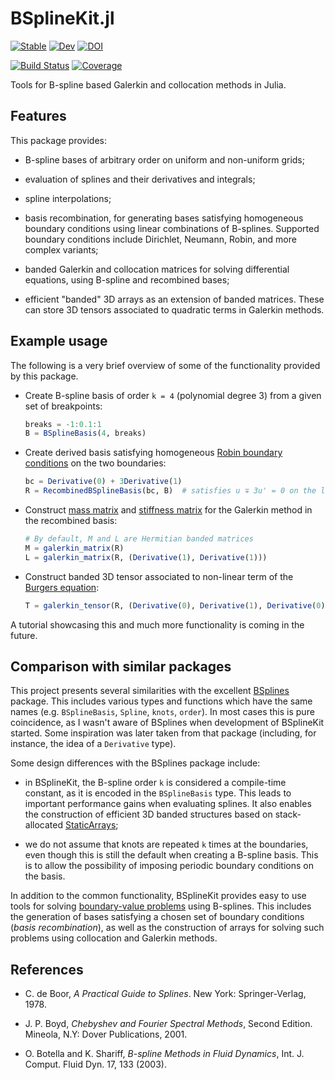 # BSplineKit.jl

[![Stable](https://img.shields.io/badge/docs-stable-blue.svg)](https://jipolanco.github.io/BSplineKit.jl/stable/)
[![Dev](https://img.shields.io/badge/docs-dev-blue.svg)](https://jipolanco.github.io/BSplineKit.jl/dev/)
[![DOI](https://zenodo.org/badge/DOI/10.5281/zenodo.5150350.svg)](https://doi.org/10.5281/zenodo.5150350)

[![Build Status](https://github.com/jipolanco/BSplineKit.jl/workflows/CI/badge.svg)](https://github.com/jipolanco/BSplineKit.jl/actions)
[![Coverage](https://codecov.io/gh/jipolanco/BSplineKit.jl/branch/master/graph/badge.svg)](https://codecov.io/gh/jipolanco/BSplineKit.jl)

Tools for B-spline based Galerkin and collocation methods in Julia.

## Features

This package provides:

- B-spline bases of arbitrary order on uniform and non-uniform grids;

- evaluation of splines and their derivatives and integrals;

- spline interpolations;

- basis recombination, for generating bases satisfying homogeneous boundary
  conditions using linear combinations of B-splines.
  Supported boundary conditions include Dirichlet, Neumann, Robin, and more
  complex variants;

- banded Galerkin and collocation matrices for solving differential equations,
  using B-spline and recombined bases;

- efficient "banded" 3D arrays as an extension of banded matrices.
  These can store 3D tensors associated to quadratic terms in Galerkin methods.

## Example usage

The following is a very brief overview of some of the functionality provided
by this package.

- Create B-spline basis of order `k = 4` (polynomial degree 3) from a given
  set of breakpoints:

  ```julia
  breaks = -1:0.1:1
  B = BSplineBasis(4, breaks)
  ```

- Create derived basis satisfying homogeneous [Robin boundary
  conditions](https://en.wikipedia.org/wiki/Robin_boundary_condition) on the
  two boundaries:

  ```julia
  bc = Derivative(0) + 3Derivative(1)
  R = RecombinedBSplineBasis(bc, B)  # satisfies u ∓ 3u' = 0 on the left/right boundary
  ```

- Construct [mass matrix](https://en.wikipedia.org/wiki/Mass_matrix) and
  [stiffness matrix](https://en.wikipedia.org/wiki/Stiffness_matrix) for
  the Galerkin method in the recombined basis:

  ```julia
  # By default, M and L are Hermitian banded matrices
  M = galerkin_matrix(R)
  L = galerkin_matrix(R, (Derivative(1), Derivative(1)))
  ```

- Construct banded 3D tensor associated to non-linear term of the [Burgers
  equation](https://en.wikipedia.org/wiki/Burgers%27_equation):

  ```julia
  T = galerkin_tensor(R, (Derivative(0), Derivative(1), Derivative(0)))
  ```

A tutorial showcasing this and much more functionality is coming in the
future.

## Comparison with similar packages

This project presents several similarities with the excellent
[BSplines](https://github.com/sostock/BSplines.jl) package.
This includes various types and functions which have the same names (e.g.
`BSplineBasis`, `Spline`, `knots`, `order`).
In most cases this is pure coincidence, as I wasn't aware of BSplines when
development of BSplineKit started.
Some inspiration was later taken from that package (including, for instance,
the idea of a `Derivative` type).

Some design differences with the BSplines package include:

- in BSplineKit, the B-spline order `k` is considered a compile-time
  constant, as it is encoded in the `BSplineBasis` type.
  This leads to important performance gains when evaluating splines.
  It also enables the construction of efficient 3D banded structures based on
  stack-allocated
  [StaticArrays](https://github.com/JuliaArrays/StaticArrays.jl);

- we do not assume that knots are repeated `k` times at the boundaries, even
  though this is still the default when creating a B-spline basis.
  This is to allow the possibility of imposing periodic boundary conditions
  on the basis.

In addition to the common functionality,
BSplineKit provides easy to use tools for solving
[boundary-value problems](https://en.wikipedia.org/wiki/Boundary_value_problem)
using B-splines.
This includes the generation of bases satisfying a chosen set of boundary
conditions (*basis recombination*), as well as the construction of
arrays for solving such problems using collocation and Galerkin methods.

## References

- C. de Boor, *A Practical Guide to Splines*. New York: Springer-Verlag, 1978.

- J. P. Boyd, *Chebyshev and Fourier Spectral Methods*, Second Edition.
  Mineola, N.Y: Dover Publications, 2001.

- O. Botella and K. Shariff, *B-spline Methods in Fluid Dynamics*, Int. J. Comput.
  Fluid Dyn. 17, 133 (2003).
